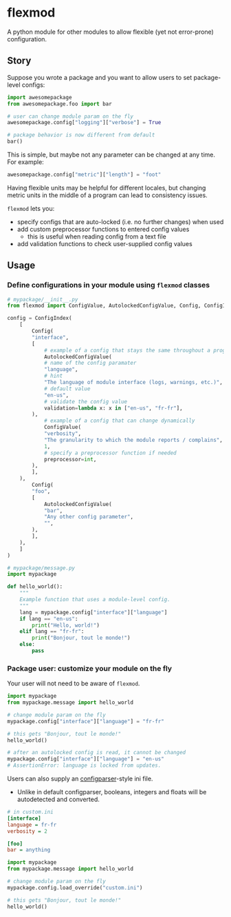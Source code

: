 # flexmod
A python module for other modules to allow flexible (yet not error-prone) configuration.

## Story

Suppose you wrote a package and you want to allow users to set package-level configs:

```python
import awesomepackage
from awesomepackage.foo import bar

# user can change module param on the fly
awesomepackage.config["logging"]["verbose"] = True

# package behavior is now different from default
bar()
```

This is simple, but maybe not any parameter can be changed at any time. For example:

```python
awesomepackage.config["metric"]["length"] = "foot"
```

Having flexible units may be helpful for different locales, but changing metric units in the middle of a program can lead to consistency issues.

`flexmod` lets you:
-   specify configs that are auto-locked (i.e. no further changes) when used
-   add custom preprocessor functions to entered config values
    -   this is useful when reading config from a text file
-   add validation functions to check user-supplied config values

## Usage

### Define configurations in your module using `flexmod` classes

```python
# mypackage/__init__.py
from flexmod import ConfigValue, AutolockedConfigValue, Config, ConfigIndex

config = ConfigIndex(
    [
        Config(
	    "interface",
	    [
	        # example of a config that stays the same throughout a program
	    	AutolockedConfigValue(
		    # name of the config paramater
		    "language",
		    # hint
		    "The language of module interface (logs, warnings, etc.)",
		    # default value
		    "en-us",
		    # validate the config value
		    validation=lambda x: x in ["en-us", "fr-fr"],
		),
	        # example of a config that can change dynamically
	    	ConfigValue(
		    "verbosity",
		    "The granularity to which the module reports / complains",
		    1,
		    # specify a preprocessor function if needed
		    preprocessor=int,
		),
	    ],
	),
        Config(
	    "foo",
	    [
	    	AutolockedConfigValue(
		    "bar",
		    "Any other config parameter",
		    "",
		),
	    ],
	),
    ]
)
```

```python
# mypackage/message.py
import mypackage

def hello_world():
    """
    Example function that uses a module-level config.
    """
    lang = mypackage.config["interface"]["language"]
    if lang == "en-us":
        print("Hello, world!")
    elif lang == "fr-fr":
        print("Bonjour, tout le monde!")
    else:
        pass
```

### Package user: customize your module on the fly

Your user will not need to be aware of `flexmod`.

```python
import mypackage
from mypackage.message import hello_world

# change module param on the fly
mypackage.config["interface"]["language"] = "fr-fr"

# this gets "Bonjour, tout le monde!"
hello_world()

# after an autolocked config is read, it cannot be changed
mypackage.config["interface"]["language"] = "en-us"
# AssertionError: language is locked from updates.
```

Users can also supply an [configparser](https://docs.python.org/3/library/configparser.html)-style ini file.

-   Unlike in default configparser, booleans, integers and floats will be autodetected and converted.

```ini
# in custom.ini
[interface]
language = fr-fr
verbosity = 2

[foo]
bar = anything
```

```python
import mypackage
from mypackage.message import hello_world

# change module param on the fly
mypackage.config.load_override("custom.ini")

# this gets "Bonjour, tout le monde!"
hello_world()
```

